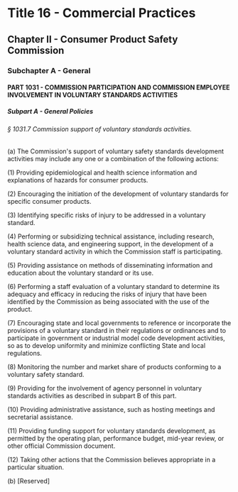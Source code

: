 
# Title 16 - Commercial Practices
## Chapter II - Consumer Product Safety Commission
### Subchapter A - General
#### PART 1031 - COMMISSION PARTICIPATION AND COMMISSION EMPLOYEE INVOLVEMENT IN VOLUNTARY STANDARDS ACTIVITIES
##### Subpart A - General Policies
###### § 1031.7 Commission support of voluntary standards activities.

(a) The Commission's support of voluntary safety standards development activities may include any one or a combination of the following actions:

(1) Providing epidemiological and health science information and explanations of hazards for consumer products.

(2) Encouraging the initiation of the development of voluntary standards for specific consumer products.

(3) Identifying specific risks of injury to be addressed in a voluntary standard.

(4) Performing or subsidizing technical assistance, including research, health science data, and engineering support, in the development of a voluntary standard activity in which the Commission staff is participating.

(5) Providing assistance on methods of disseminating information and education about the voluntary standard or its use.

(6) Performing a staff evaluation of a voluntary standard to determine its adequacy and efficacy in reducing the risks of injury that have been identified by the Commission as being associated with the use of the product.

(7) Encouraging state and local governments to reference or incorporate the provisions of a voluntary standard in their regulations or ordinances and to participate in government or industrial model code development activities, so as to develop uniformity and minimize conflicting State and local regulations.

(8) Monitoring the number and market share of products conforming to a voluntary safety standard.

(9) Providing for the involvement of agency personnel in voluntary standards activities as described in subpart B of this part.

(10) Providing administrative assistance, such as hosting meetings and secretarial assistance.

(11) Providing funding support for voluntary standards development, as permitted by the operating plan, performance budget, mid-year review, or other official Commission document.

(12) Taking other actions that the Commission believes appropriate in a particular situation.

(b) [Reserved]
